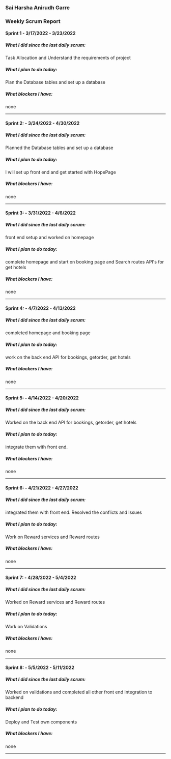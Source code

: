 ### Sai Harsha Anirudh Garre

### Weekly Scrum Report

#### Sprint 1 - 3/17/2022 - 3/23/2022
##### What I did since the last daily scrum:
Task Allocation and Understand the requirements of project
##### What I plan to do today:
Plan the Database tables and set up a database
##### What blockers I have:
none

--------------------------------------------------------

#### Sprint 2: - 3/24/2022 - 4/30/2022
##### What I did since the last daily scrum:
Planned the Database tables and set up a database
##### What I plan to do today:
I will set up front end and get started with HopePage
##### What blockers I have:
none

--------------------------------------------------------

#### Sprint 3: - 3/31/2022 - 4/6/2022
##### What I did since the last daily scrum:
front end setup and worked on homepage
##### What I plan to do today:
complete homepage and start on booking page and Search routes API's for get hotels
##### What blockers I have:
none

--------------------------------------------------------

#### Sprint 4: - 4/7/2022 - 4/13/2022
##### What I did since the last daily scrum:
completed homepage and booking page
##### What I plan to do today:
work on the back end API for bookings, getorder, get hotels
##### What blockers I have:
none

--------------------------------------------------------
#### Sprint 5: - 4/14/2022 - 4/20/2022

##### What I did since the last daily scrum:
Worked on the back end API for bookings, getorder, get hotels
##### What I plan to do today:
integrate them with front end. 
##### What blockers I have:
none

--------------------------------------------------------

#### Sprint 6: - 4/21/2022 - 4/27/2022

##### What I did since the last daily scrum:
integrated them with front end.
Resolved the conflicts and Issues
##### What I plan to do today:
Work on Reward services and Reward routes
##### What blockers I have:
none

--------------------------------------------------------

#### Sprint 7: - 4/28/2022 - 5/4/2022
##### What I did since the last daily scrum:
Worked on Reward services and Reward routes
##### What I plan to do today:
Work  on Validations
##### What blockers I have:
none

--------------------------------------------------------

#### Sprint 8: - 5/5/2022 - 5/11/2022
##### What I did since the last daily scrum:
Worked on validations and completed all other front end integration to backend
##### What I plan to do today:
Deploy and Test own components
##### What blockers I have:
none

--------------------------------------------------------

